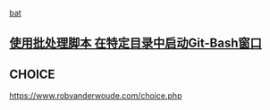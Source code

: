 [bat](https://www.jb51.net/article/151923.htm)

## [使用批处理脚本 在特定目录中启动Git-Bash窗口](https://blog.csdn.net/qq_21808961/article/details/86026577?utm_medium=distribute.pc_relevant.none-task-blog-BlogCommendFromMachineLearnPai2-1.nonecase&depth_1-utm_source=distribute.pc_relevant.none-task-blog-BlogCommendFromMachineLearnPai2-1.nonecase)

## CHOICE
https://www.robvanderwoude.com/choice.php

